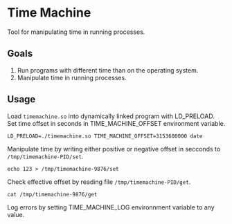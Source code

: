# Time Machine 

Tool for manipulating time in running processes.

## Goals

1. Run programs with different time than on the operating system.
2. Manipulate time in running processes.

## Usage

Load `timemachine.so` into dynamically linked program with LD_PRELOAD. Set time offset in seconds in TIME_MACHINE_OFFSET environment variable.

	LD_PRELOAD=./timemachine.so TIME_MACHINE_OFFSET=3153600000 date

Manipulate time by writing either positive or negative offset in secconds to `/tmp/timemachine-PID/set`.

	echo 123 > /tmp/timemachine-9876/set

Check effective offset by reading file `/tmp/timemachine-PID/get`.

	cat /tmp/timemachine-9876/get

Log errors by setting TIME_MACHINE_LOG environnment variable to any value.
